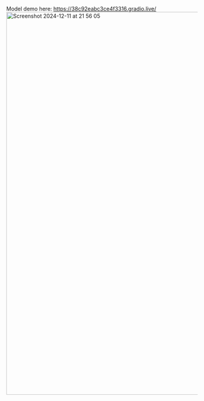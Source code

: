 Model demo here: https://38c92eabc3ce4f3316.gradio.live/
<img width="1008" alt="Screenshot 2024-12-11 at 21 56 05" src="https://github.com/user-attachments/assets/d35f03b6-4c6c-4adb-9280-bafafbf04be3" />
